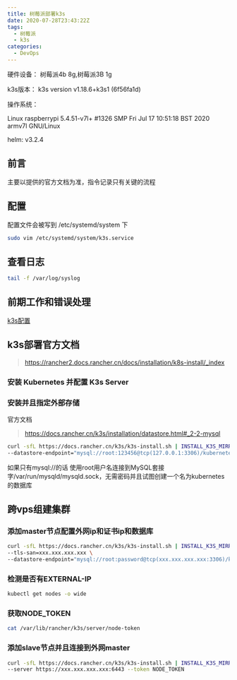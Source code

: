 ```yaml
---
title: 树莓派部署k3s
date: 2020-07-28T23:43:22Z
tags:
  - 树莓派
  - k3s
categories:
  - DevOps
---
```

硬件设备： 树莓派4b 8g,树莓派3B 1g

k3s版本： k3s version v1.18.6+k3s1 (6f56fa1d)

操作系统：

Linux raspberrypi 5.4.51-v7l+ #1326 SMP Fri Jul 17 10:51:18 BST 2020 armv7l GNU/Linux

helm: v3.2.4

## 前言
主要以提供的官方文档为准，指令记录只有关键的流程

## 配置
配置文件会被写到 /etc/systemd/system 下
```bash
sudo vim /etc/systemd/system/k3s.service
```

## 查看日志

```bash
tail -f /var/log/syslog
```

## 前期工作和错误处理

[k3s配置](/posts/devops/k3s/k3s配置)
## k3s部署官方文档
>https://rancher2.docs.rancher.cn/docs/installation/k8s-install/_index

### 安装 Kubernetes 并配置 K3s Server

### 安装并且指定外部存储
官方文档
>https://docs.rancher.cn/k3s/installation/datastore.html#_2-2-mysql

```bash
curl -sfL https://docs.rancher.cn/k3s/k3s-install.sh | INSTALL_K3S_MIRROR=cn sh -s - server \
--datastore-endpoint="mysql://root:123456@tcp(127.0.0.1:3306)/kubernetes"
```
如果只有mysql://的话 使用root用户名连接到MySQL套接字/var/run/mysqld/mysqld.sock，无需密码并且试图创建一个名为kubernetes的数据库

## 跨vps组建集群 

### 添加master节点配置外网ip和证书ip和数据库

```bash
curl -sfL https://docs.rancher.cn/k3s/k3s-install.sh | INSTALL_K3S_MIRROR=cn sh -s - server --node-external-ip=xxx.xxx.xxx.xxx \
--tls-san=xxx.xxx.xxx.xxx \
--datastore-endpoint="mysql://root:password@tcp(xxx.xxx.xxx.xxx:3306)/kubernetes"
```

### 检测是否有EXTERNAL-IP

```bash
kubectl get nodes -o wide
```

### 获取NODE_TOKEN

```bash
cat /var/lib/rancher/k3s/server/node-token
```

### 添加slave节点并且连接到外网master

```bash
curl -sfL https://docs.rancher.cn/k3s/k3s-install.sh | INSTALL_K3S_MIRROR=cn sh -s - agent \
--server https://xxx.xxx.xxx.xxx:6443 --token NODE_TOKEN
```



